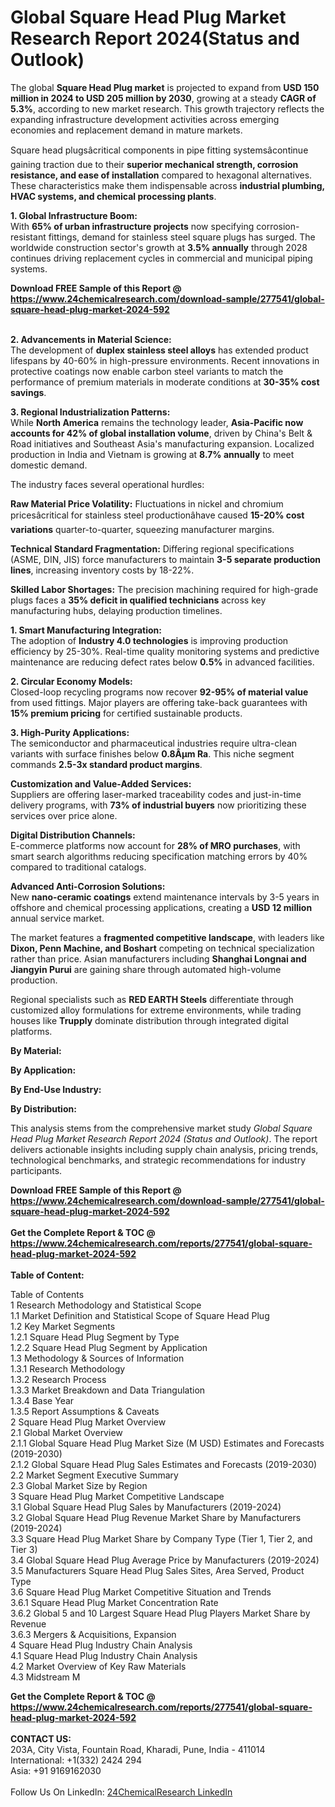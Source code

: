 <h1>Global Square Head Plug Market Research Report 2024(Status and Outlook)</h1><p>The global <strong>Square Head Plug market</strong> is projected to expand from <strong>USD 150 million in 2024 to USD 205 million by 2030</strong>, growing at a steady <strong>CAGR of 5.3%</strong>, according to new market research. This growth trajectory reflects the expanding infrastructure development activities across emerging economies and replacement demand in mature markets.</p><p>Square head plugsâcritical components in pipe fitting systemsâcontinue gaining traction due to their <strong>superior mechanical strength, corrosion resistance, and ease of installation</strong> compared to hexagonal alternatives. These characteristics make them indispensable across <strong>industrial plumbing, HVAC systems, and chemical processing plants</strong>.</p><p><strong>1. Global Infrastructure Boom:</strong><br>
With <strong>65% of urban infrastructure projects</strong> now specifying corrosion-resistant fittings, demand for stainless steel square plugs has surged. The worldwide construction sector's growth at <strong>3.5% annually</strong> through 2028 continues driving replacement cycles in commercial and municipal piping systems.</p><div><b>Download FREE Sample of this Report @ 
            <a href="https://www.24chemicalresearch.com/download-sample/277541/global-square-head-plug-market-2024-592">
            https://www.24chemicalresearch.com/download-sample/277541/global-square-head-plug-market-2024-592</a></b></div><br><p><strong>2. Advancements in Material Science:</strong><br>
The development of <strong>duplex stainless steel alloys</strong> has extended product lifespans by 40-60% in high-pressure environments. Recent innovations in protective coatings now enable carbon steel variants to match the performance of premium materials in moderate conditions at <strong>30-35% cost savings</strong>.</p><p><strong>3. Regional Industrialization Patterns:</strong><br>
While <strong>North America</strong> remains the technology leader, <strong>Asia-Pacific now accounts for 42% of global installation volume</strong>, driven by China's Belt &amp; Road initiatives and Southeast Asia's manufacturing expansion. Localized production in India and Vietnam is growing at <strong>8.7% annually</strong> to meet domestic demand.</p><p>The industry faces several operational hurdles:</p><p><strong>Raw Material Price Volatility:</strong> Fluctuations in nickel and chromium pricesâcritical for stainless steel productionâhave caused <strong>15-20% cost variations</strong> quarter-to-quarter, squeezing manufacturer margins.</p><p><strong>Technical Standard Fragmentation:</strong> Differing regional specifications (ASME, DIN, JIS) force manufacturers to maintain <strong>3-5 separate production lines</strong>, increasing inventory costs by 18-22%.</p><p><strong>Skilled Labor Shortages:</strong> The precision machining required for high-grade plugs faces a <strong>35% deficit in qualified technicians</strong> across key manufacturing hubs, delaying production timelines.</p><p><strong>1. Smart Manufacturing Integration:</strong><br>
The adoption of <strong>Industry 4.0 technologies</strong> is improving production efficiency by 25-30%. Real-time quality monitoring systems and predictive maintenance are reducing defect rates below <strong>0.5%</strong> in advanced facilities.</p><p><strong>2. Circular Economy Models:</strong><br>
Closed-loop recycling programs now recover <strong>92-95% of material value</strong> from used fittings. Major players are offering take-back guarantees with <strong>15% premium pricing</strong> for certified sustainable products.</p><p><strong>3. High-Purity Applications:</strong><br>
The semiconductor and pharmaceutical industries require ultra-clean variants with surface finishes below <strong>0.8Âµm Ra</strong>. This niche segment commands <strong>2.5-3x standard product margins</strong>.</p><p><strong>Customization and Value-Added Services:</strong><br>
    Suppliers are offering laser-marked traceability codes and just-in-time delivery programs, with <strong>73% of industrial buyers</strong> now prioritizing these services over price alone.</p><p><strong>Digital Distribution Channels:</strong><br>
    E-commerce platforms now account for <strong>28% of MRO purchases</strong>, with smart search algorithms reducing specification matching errors by 40% compared to traditional catalogs.</p><p><strong>Advanced Anti-Corrosion Solutions:</strong><br>
    New <strong>nano-ceramic coatings</strong> extend maintenance intervals by 3-5 years in offshore and chemical processing applications, creating a <strong>USD 12 million</strong> annual service market.</p><p>The market features a <strong>fragmented competitive landscape</strong>, with leaders like <strong>Dixon, Penn Machine, and Boshart</strong> competing on technical specialization rather than price. Asian manufacturers including <strong>Shanghai Longnai and Jiangyin Purui</strong> are gaining share through automated high-volume production.</p><p>Regional specialists such as <strong>RED EARTH Steels</strong> differentiate through customized alloy formulations for extreme environments, while trading houses like <strong>Trupply</strong> dominate distribution through integrated digital platforms.</p><p><strong>By Material:</strong></p><p><strong>By Application:</strong></p><p><strong>By End-Use Industry:</strong></p><p><strong>By Distribution:</strong></p><p>This analysis stems from the comprehensive market study <em>Global Square Head Plug Market Research Report 2024 (Status and Outlook)</em>. The report delivers actionable insights including supply chain analysis, pricing trends, technological benchmarks, and strategic recommendations for industry participants.</p><div><b>Download FREE Sample of this Report @ 
            <a href="https://www.24chemicalresearch.com/download-sample/277541/global-square-head-plug-market-2024-592">
            https://www.24chemicalresearch.com/download-sample/277541/global-square-head-plug-market-2024-592</a></b></div><br><div><b>Get the Complete Report & TOC @ 
            <a href="https://www.24chemicalresearch.com/reports/277541/global-square-head-plug-market-2024-592">
            https://www.24chemicalresearch.com/reports/277541/global-square-head-plug-market-2024-592</a></b></div><br>
            <b>Table of Content:</b><p>Table of Contents<br />
1 Research Methodology and Statistical Scope<br />
1.1 Market Definition and Statistical Scope of Square Head Plug<br />
1.2 Key Market Segments<br />
1.2.1 Square Head Plug Segment by Type<br />
1.2.2 Square Head Plug Segment by Application<br />
1.3 Methodology & Sources of Information<br />
1.3.1 Research Methodology<br />
1.3.2 Research Process<br />
1.3.3 Market Breakdown and Data Triangulation<br />
1.3.4 Base Year<br />
1.3.5 Report Assumptions & Caveats<br />
2 Square Head Plug Market Overview<br />
2.1 Global Market Overview<br />
2.1.1 Global Square Head Plug Market Size (M USD) Estimates and Forecasts (2019-2030)<br />
2.1.2 Global Square Head Plug Sales Estimates and Forecasts (2019-2030)<br />
2.2 Market Segment Executive Summary<br />
2.3 Global Market Size by Region<br />
3 Square Head Plug Market Competitive Landscape<br />
3.1 Global Square Head Plug Sales by Manufacturers (2019-2024)<br />
3.2 Global Square Head Plug Revenue Market Share by Manufacturers (2019-2024)<br />
3.3 Square Head Plug Market Share by Company Type (Tier 1, Tier 2, and Tier 3)<br />
3.4 Global Square Head Plug Average Price by Manufacturers (2019-2024)<br />
3.5 Manufacturers Square Head Plug Sales Sites, Area Served, Product Type<br />
3.6 Square Head Plug Market Competitive Situation and Trends<br />
3.6.1 Square Head Plug Market Concentration Rate<br />
3.6.2 Global 5 and 10 Largest Square Head Plug Players Market Share by Revenue<br />
3.6.3 Mergers & Acquisitions, Expansion<br />
4 Square Head Plug Industry Chain Analysis<br />
4.1 Square Head Plug Industry Chain Analysis<br />
4.2 Market Overview of Key Raw Materials<br />
4.3 Midstream M</p><div><b>Get the Complete Report & TOC @ 
            <a href="https://www.24chemicalresearch.com/reports/277541/global-square-head-plug-market-2024-592">
            https://www.24chemicalresearch.com/reports/277541/global-square-head-plug-market-2024-592</a></b></div><br><b>CONTACT US:</b><br>
            203A, City Vista, Fountain Road, Kharadi, Pune, India - 411014<br>
            International: +1(332) 2424 294<br>
            Asia: +91 9169162030 <br><br>
            Follow Us On LinkedIn: <a href="https://www.linkedin.com/company/24chemicalresearch/">24ChemicalResearch LinkedIn</a>